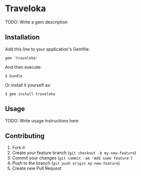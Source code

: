 # Traveloka

TODO: Write a gem description

## Installation

Add this line to your application's Gemfile:

    gem 'traveloka'

And then execute:

    $ bundle

Or install it yourself as:

    $ gem install traveloka

## Usage

TODO: Write usage instructions here

## Contributing

1. Fork it
2. Create your feature branch (`git checkout -b my-new-feature`)
3. Commit your changes (`git commit -am 'Add some feature'`)
4. Push to the branch (`git push origin my-new-feature`)
5. Create new Pull Request
